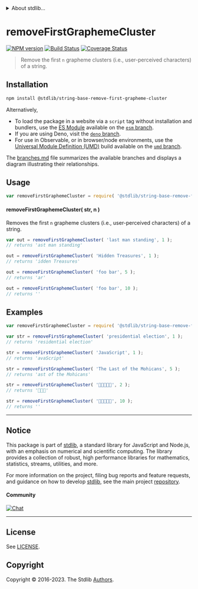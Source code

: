<!--

@license Apache-2.0

Copyright (c) 2023 The Stdlib Authors.

Licensed under the Apache License, Version 2.0 (the "License");
you may not use this file except in compliance with the License.
You may obtain a copy of the License at

   http://www.apache.org/licenses/LICENSE-2.0

Unless required by applicable law or agreed to in writing, software
distributed under the License is distributed on an "AS IS" BASIS,
WITHOUT WARRANTIES OR CONDITIONS OF ANY KIND, either express or implied.
See the License for the specific language governing permissions and
limitations under the License.

-->


<details>
  <summary>
    About stdlib...
  </summary>
  <p>We believe in a future in which the web is a preferred environment for numerical computation. To help realize this future, we've built stdlib. stdlib is a standard library, with an emphasis on numerical and scientific computation, written in JavaScript (and C) for execution in browsers and in Node.js.</p>
  <p>The library is fully decomposable, being architected in such a way that you can swap out and mix and match APIs and functionality to cater to your exact preferences and use cases.</p>
  <p>When you use stdlib, you can be absolutely certain that you are using the most thorough, rigorous, well-written, studied, documented, tested, measured, and high-quality code out there.</p>
  <p>To join us in bringing numerical computing to the web, get started by checking us out on <a href="https://github.com/stdlib-js/stdlib">GitHub</a>, and please consider <a href="https://opencollective.com/stdlib">financially supporting stdlib</a>. We greatly appreciate your continued support!</p>
</details>

# removeFirstGraphemeCluster

[![NPM version][npm-image]][npm-url] [![Build Status][test-image]][test-url] [![Coverage Status][coverage-image]][coverage-url] <!-- [![dependencies][dependencies-image]][dependencies-url] -->

> Remove the first `n` grapheme clusters (i.e., user-perceived characters) of a string.

<section class="installation">

## Installation

```bash
npm install @stdlib/string-base-remove-first-grapheme-cluster
```

Alternatively,

-   To load the package in a website via a `script` tag without installation and bundlers, use the [ES Module][es-module] available on the [`esm` branch][esm-url].
-   If you are using Deno, visit the [`deno` branch][deno-url].
-   For use in Observable, or in browser/node environments, use the [Universal Module Definition (UMD)][umd] build available on the [`umd` branch][umd-url].

The [branches.md][branches-url] file summarizes the available branches and displays a diagram illustrating their relationships.

</section>

<section class="usage">

## Usage

<!-- eslint-disable id-length -->

```javascript
var removeFirstGraphemeCluster = require( '@stdlib/string-base-remove-first-grapheme-cluster' );
```

#### removeFirstGraphemeCluster( str, n )

Removes the first `n` grapheme clusters (i.e., user-perceived characters) of a string.

<!-- eslint-disable id-length -->

```javascript
var out = removeFirstGraphemeCluster( 'last man standing', 1 );
// returns 'ast man standing'

out = removeFirstGraphemeCluster( 'Hidden Treasures', 1 );
// returns 'idden Treasures'

out = removeFirstGraphemeCluster( 'foo bar', 5 );
// returns 'ar'

out = removeFirstGraphemeCluster( 'foo bar', 10 );
// returns ''
```

</section>

<!-- /.usage -->

<section class="examples">

## Examples

<!-- eslint no-undef: "error" -->

<!-- eslint-disable id-length -->

```javascript
var removeFirstGraphemeCluster = require( '@stdlib/string-base-remove-first-grapheme-cluster' );

var str = removeFirstGraphemeCluster( 'presidential election', 1 );
// returns 'residential election'

str = removeFirstGraphemeCluster( 'JavaScript', 1 );
// returns 'avaScript'

str = removeFirstGraphemeCluster( 'The Last of the Mohicans', 5 );
// returns 'ast of the Mohicans'

str = removeFirstGraphemeCluster( '🐶🐮🐷🐰🐸', 2 );
// returns '🐷🐰🐸'

str = removeFirstGraphemeCluster( '🐶🐮🐷🐰🐸', 10 );
// returns ''
```

</section>

<!-- /.examples -->

<!-- Section for related `stdlib` packages. Do not manually edit this section, as it is automatically populated. -->

<section class="related">

</section>

<!-- /.related -->

<!-- Section for all links. Make sure to keep an empty line after the `section` element and another before the `/section` close. -->


<section class="main-repo" >

* * *

## Notice

This package is part of [stdlib][stdlib], a standard library for JavaScript and Node.js, with an emphasis on numerical and scientific computing. The library provides a collection of robust, high performance libraries for mathematics, statistics, streams, utilities, and more.

For more information on the project, filing bug reports and feature requests, and guidance on how to develop [stdlib][stdlib], see the main project [repository][stdlib].

#### Community

[![Chat][chat-image]][chat-url]

---

## License

See [LICENSE][stdlib-license].


## Copyright

Copyright &copy; 2016-2023. The Stdlib [Authors][stdlib-authors].

</section>

<!-- /.stdlib -->

<!-- Section for all links. Make sure to keep an empty line after the `section` element and another before the `/section` close. -->

<section class="links">

[npm-image]: http://img.shields.io/npm/v/@stdlib/string-base-remove-first-grapheme-cluster.svg
[npm-url]: https://npmjs.org/package/@stdlib/string-base-remove-first-grapheme-cluster

[test-image]: https://github.com/stdlib-js/string-base-remove-first-grapheme-cluster/actions/workflows/test.yml/badge.svg?branch=main
[test-url]: https://github.com/stdlib-js/string-base-remove-first-grapheme-cluster/actions/workflows/test.yml?query=branch:main

[coverage-image]: https://img.shields.io/codecov/c/github/stdlib-js/string-base-remove-first-grapheme-cluster/main.svg
[coverage-url]: https://codecov.io/github/stdlib-js/string-base-remove-first-grapheme-cluster?branch=main

<!--

[dependencies-image]: https://img.shields.io/david/stdlib-js/string-base-remove-first-grapheme-cluster.svg
[dependencies-url]: https://david-dm.org/stdlib-js/string-base-remove-first-grapheme-cluster/main

-->

[chat-image]: https://img.shields.io/gitter/room/stdlib-js/stdlib.svg
[chat-url]: https://app.gitter.im/#/room/#stdlib-js_stdlib:gitter.im

[stdlib]: https://github.com/stdlib-js/stdlib

[stdlib-authors]: https://github.com/stdlib-js/stdlib/graphs/contributors

[umd]: https://github.com/umdjs/umd
[es-module]: https://developer.mozilla.org/en-US/docs/Web/JavaScript/Guide/Modules

[deno-url]: https://github.com/stdlib-js/string-base-remove-first-grapheme-cluster/tree/deno
[umd-url]: https://github.com/stdlib-js/string-base-remove-first-grapheme-cluster/tree/umd
[esm-url]: https://github.com/stdlib-js/string-base-remove-first-grapheme-cluster/tree/esm
[branches-url]: https://github.com/stdlib-js/string-base-remove-first-grapheme-cluster/blob/main/branches.md

[stdlib-license]: https://raw.githubusercontent.com/stdlib-js/string-base-remove-first-grapheme-cluster/main/LICENSE

</section>

<!-- /.links -->
